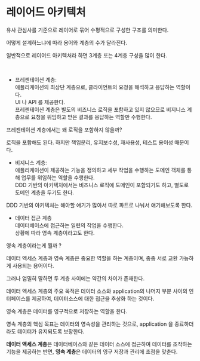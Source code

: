 # 레이어드 아키텍처



유사 관심사를 기준으로 레이어로 묶어 수평적으로 구성한 구조를 의미한다.

어떻게 설계하느냐에 따라 용어와 계층의 수가 달라진다.



일반적으로 레이어드 아키텍처라 하면 3계층 또는 4계층 구성을 많이 한다.

<figure><img src="../.gitbook/assets/스크린샷 2023-11-25 오후 10.19.18.png" alt=""><figcaption></figcaption></figure>

* 프레젠테이션 계층: \
  애플리케이션의 최상단 계층으로, 클라이언트의 요청을 해석하고 응답하는 역할이다.\
  UI 나 API 를 제공한다.\
  프레젠테이션 계층은 별도의 비즈니스 로직을 포함하고 있지 않으므로 비지니스 계층으로 요청을 위임하고 받은 결과를 응답하는 역할만 수행한다.

프레젠테이션 계층에서는 왜 로직을 포함하지 않을까?

로직을 포함해도 된다. 하지만 책임분리, 유지보수성, 재사용성, 테스트 용이성 때문이다.



* 비지니스 계층:\
  애플리케이션이 제공하는 기능을 정의하고 세부 작업을 수행하는 도메인 객체를 통해 업무를 위임하는 역할을 수행한다. \
  DDD 기반의 아키텍처에서는 비즈니스 로직에 도메인이 포함되기도 하고, 별도로 도메인 계층을 두기도 한다.

DDD 기반의 아키텍처는 해야할 얘기가 많아서 따로 파트로 나눠서 얘기해보도록 한다.

* 데이터 접근 계층\
  데이터베이스에 접근하는 일련의 작업을 수행한다.\
  상황에 따라 영속 계층이라고도 한다.

영속 계층이라는게 뭘까 ?

데이터 엑세스 계층과 영속 계층은 중요한 역할을 하는 계층이며, 종종 서로 교환 가능하게 사용되는 용어이다.

그러나 엄밀히 말하면 두 계층 사이에는 약간의 차이가 존재한다.

데이터 엑세스 계층의 주요 목적은 데이터 소스와 application의 나머지 부분 사이의 인터페이스를 제공하여, 데이터소스에 대한 접근을 추상화 하는 것이다.

영속 계층은 데이터를 영구적으로 저장하는 역할을 한다.

영속 계층의 핵심 목표는 데이터의 영속성을 관리하는 것으로, application 을 종료하더라도 데이터가 유지되도록 보장한다.

**데이터 액세스 계층**은 데이터베이스와 같은 데이터 소스에 접근하여 데이터를 조작하는 기능을 제공하는 반면, **영속 계층**은 데이터의 영구 저장과 관리에 초점을 맞춘다.



<figure><img src="../.gitbook/assets/스크린샷 2023-11-25 오후 10.54.27.png" alt=""><figcaption></figcaption></figure>
